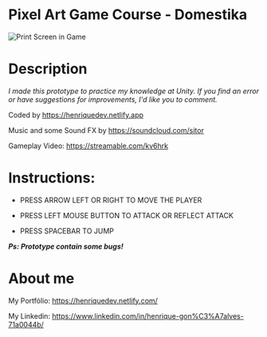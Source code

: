 
# Pixel Art Game Course - Domestika

![Print Screen in Game](https://i.imgur.com/EHZwwmP.png)
							

# Description

*I made this prototype to practice my knowledge at Unity. If you find an error or have suggestions for improvements, I'd like you to comment.*

Coded by  https://henriquedev.netlify.app

Music and some Sound FX by https://soundcloud.com/sitor

Gameplay Video: https://streamable.com/kv6hrk


# Instructions: 

 - PRESS ARROW LEFT OR RIGHT TO MOVE THE PLAYER
   
 - PRESS LEFT MOUSE BUTTON TO ATTACK OR REFLECT ATTACK
 
 - PRESS SPACEBAR TO JUMP

***Ps: Prototype contain some bugs!***


# About me

My Portfólio: https://henriquedev.netlify.com/

My Linkedin: https://www.linkedin.com/in/henrique-gon%C3%A7alves-71a0044b/
